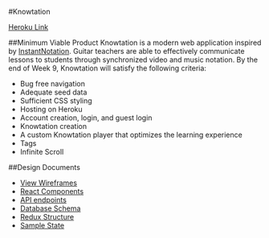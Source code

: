 #Knowtation

[Heroku Link](http://heroku.com)

##Minimum Viable Product
Knowtation is a modern web application inspired by [InstantNotation](http://instantnotation.com). Guitar teachers are able to effectively communicate lessons to students through synchronized video and music notation. By the end of Week 9, Knowtation will satisfy the following criteria:

  * Bug free navigation
  * Adequate seed data
  * Sufficient CSS styling
  * Hosting on Heroku
  * Account creation, login, and guest login
  * Knowtation creation
  * A custom Knowtation player that optimizes the learning experience
  * Tags
  * Infinite Scroll

##Design Documents
  * [View Wireframes](./wireframes/)
  * [React Components](./component-hierarchy.md)
  * [API endpoints](./api-endpoints.md)
  * [Database Schema](./schema.md)
  * [Redux Structure](./redux-structure.md)
  * [Sample State](./sample-state.md)
